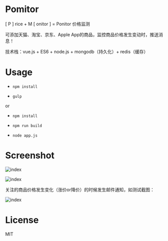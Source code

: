 # Pomitor

[ P ] rice + M [ onitor ] = Ponitor 价格监测

可添加天猫、淘宝、京东、Apple App的商品，监控商品价格发生变动时，推送消息！

技术栈：vue.js + ES6 + node.js + mongodb（持久化）+ redis（缓存）

# Usage

- `npm install`

- `gulp`

or

- `npm install`

- `npm run build`

- `node app.js`


# Screenshot

![index](https://raw.githubusercontent.com/giscafer/Ponitor/master/wiki/index_preview.png)

![index](https://raw.githubusercontent.com/giscafer/Ponitor/master/wiki/goodlist_preview.png)

关注的商品价格发生变化（涨价or降价）的时候发生邮件通知，如测试截图：

![index](https://raw.githubusercontent.com/giscafer/Ponitor/master/wiki/email-sample.png)

# License

MIT
